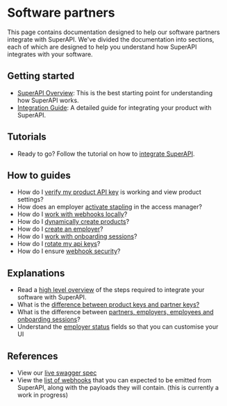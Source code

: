 # Software partners

This page contains documentation designed to help our software partners integrate with SuperAPI. We've divided the documentation into sections, each of which are designed to help you understand how SuperAPI integrates with your software.

## Getting started

- [SuperAPI Overview](/software_partners/explanations/overview/index.html): This is the best starting point for understanding how SuperAPI works.
- [Integration Guide](/software_partners/explanations/detailed_guide/index.html): A detailed guide for integrating your product with SuperAPI.

## Tutorials

- Ready to go? Follow the tutorial on how to [integrate SuperAPI](/software_partners/integrate_super_api/detailed_guide/index.html).

## How to guides

- How do I [verify my product API key](/software_partners/how_to_guides/verify_my_product_api_key/index.html) is working and view product settings?
- How does an employer [activate stapling](/software_partners/how_to_guides/stapling/index.html) in the access manager?
- How do I [work with webhooks locally](/software_partners/how_to_guides/work_with_webhooks_locally/index.html)?
- How do I [dynamically create products](/software_partners/how_to_guides/dynamically_create_products/index.html)?
- How do I [create an employer](/software_partners/how_to_guides/create_an_employer/index.html)?
- How do I [work with onboarding sessions](/software_partners/how_to_guides/work_with_onboarding_sessions/index.html)?
- How do I [rotate my api keys](/software_partners/how_to_guides/rotate_api_key/index.html)?
- How do I ensure [webhook security](/software_partners/how_to_guides/webhook_security/index.html)?

## Explanations

- Read a [high level overview](/software_partners/explanations/overview/index.html) of the steps required to integrate your software with SuperAPI.
- What is the [difference between product keys and partner keys?](/software_partners/explanations/product_vs_partner_api_keys/index.html)
- What is the difference between [partners, employers, employees and onboarding sessions](/software_partners/explanations/understanding_super_api_entities/index.html)?
- Understand the [employer status](/software_partners/explanations/working_with_the_employer_status/index.html) fields so that you can customise your UI

## References

- View our [live swagger spec](https://api.superapi.com.au/swaggerui)
- View the [list of webhooks](/software_partners/references/list_of_webhooks/index.html) that you can expected to be emitted from SuperAPI, along with the payloads they will contain. (this is currently a work in progress)

<!--@include: @/parts/getting_help.md-->
